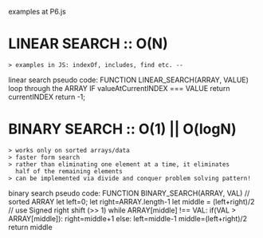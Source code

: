 examples at P6.js

# LINEAR SEARCH :: O(N)
    > examples in JS: indexOf, includes, find etc. -- 

linear search pseudo code:
    FUNCTION LINEAR_SEARCH(ARRAY, VALUE)
        loop through the  ARRAY
            IF valueAtCurrentINDEX === VALUE
                return currentINDEX
        return -1;

# BINARY SEARCH :: O(1) || O(logN)
    > works only on sorted arrays/data
    > faster form search
    > rather than eliminating one element at a time, it eliminates
      half of the remaining elements
    > can be implemented via divide and conquer problem solving pattern!

binary search pseudo code:
    FUNCTION BINARY_SEARCH(ARRAY, VAL) // sorted ARRAY
        let left=0;
        let right=ARRAY.length-1
        let middle = (left+right)/2 // use Signed right shift (>> 1)
        while ARRAY[middle] !== VAL:
            if(VAL > ARRAY[middle]): right=middle+1
            else: left=middle-1
            middle=(left+right)/2
        return middle 
    